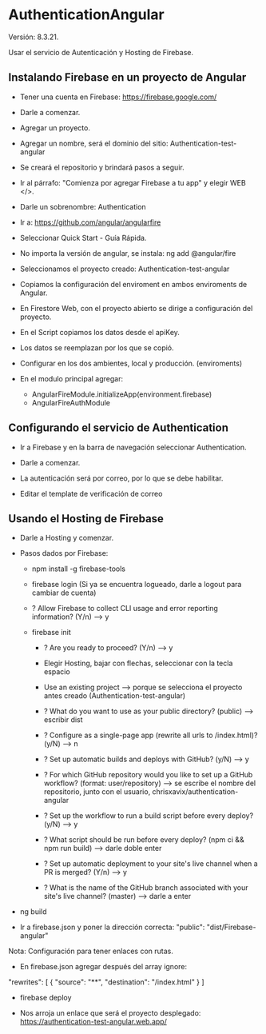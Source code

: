 # AuthenticationAngular

Versión: 8.3.21.

Usar el servicio de Autenticación y Hosting de Firebase.

## Instalando Firebase en un proyecto de Angular
* Tener una cuenta en Firebase: https://firebase.google.com/

* Darle a comenzar.

* Agregar un proyecto.

* Agregar un nombre, será el dominio del sitio: Authentication-test-angular

* Se creará el repositorio y brindará pasos a seguir.

* Ir al párrafo: "Comienza por agregar Firebase a tu app" y elegir WEB </>.

* Darle un sobrenombre: Authentication

* Ir a: https://github.com/angular/angularfire

* Seleccionar Quick Start - Guía Rápida.

* No importa la versión de angular, se instala: ng add @angular/fire

* Seleccionamos el proyecto creado: Authentication-test-angular

* Copiamos la configuración del enviroment en ambos enviroments de Angular.

* En Firestore Web, con el proyecto abierto se dirige a configuración del proyecto.

* En el Script copiamos los datos desde el apiKey.

* Los datos se reemplazan por los que se copió.

* Configurar en los dos ambientes, local y producción. (enviroments)

* En el modulo principal agregar: 
    * AngularFireModule.initializeApp(environment.firebase)
    * AngularFireAuthModule

## Configurando el servicio de Authentication
* Ir a Firebase y en la barra de navegación seleccionar Authentication.

* Darle a comenzar.

* La autenticación será por correo, por lo que se debe habilitar.

* Editar el template de verificación de correo

## Usando el Hosting de Firebase

* Darle a Hosting y comenzar.

* Pasos dados por Firebase:

    * npm install -g firebase-tools

    * firebase login (Si ya se encuentra logueado, darle a logout para cambiar de cuenta)

    * ? Allow Firebase to collect CLI usage and error reporting information? (Y/n) --> y

    * firebase init

        * ? Are you ready to proceed? (Y/n) --> y

        * Elegir Hosting, bajar con flechas, seleccionar con la tecla espacio

        * Use an existing project --> porque se selecciona el proyecto antes creado (Authentication-test-angular)

        * ? What do you want to use as your public directory? (public) --> escribir dist

        * ? Configure as a single-page app (rewrite all urls to /index.html)? (y/N) --> n

        * ? Set up automatic builds and deploys with GitHub? (y/N) --> y

        * ? For which GitHub repository would you like to set up a GitHub workflow? (format: user/repository) --> se escribe el nombre del repositorio, junto con el usuario, chrisxavix/authentication-angular

        * ? Set up the workflow to run a build script before every deploy? (y/N) --> y

        * ? What script should be run before every deploy? (npm ci && npm run build) --> darle doble enter

        * ? Set up automatic deployment to your site's live channel when a PR is merged? (Y/n) --> y

        * ? What is the name of the GitHub branch associated with your site's live channel? (master) --> darle a enter

* ng build

* Ir a firebase.json y poner la dirección correcta: "public": "dist/Firebase-angular"

Nota: Configuración para tener enlaces con rutas.

* En firebase.json agregar después del array ignore:

"rewrites": [
  {
    "source": "**",
    "destination": "/index.html"
  }
]

* firebase deploy

* Nos arroja un enlace que será el proyecto desplegado: https://authentication-test-angular.web.app/
